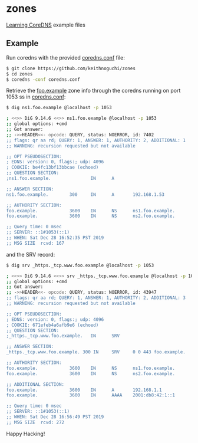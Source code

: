 # zones

[Learning CoreDNS] example files

[learning coredns]: https://www.oreilly.com/library/view/learning-coredns/9781492047957/

## Example

Run coredns with the provided [coredns.conf] file:

[coredns.conf]: coredns.conf

```sh
$ git clone https://github.com/keithnoguchi/zones
$ cd zones
$ coredns -conf coredns.conf
```

Retrieve the [foo.example] zone info through the coredns
running on port 1053 ss in [coredns.conf]:

[foo.example]: db.foo.example

```sh
$ dig ns1.foo.example @localhost -p 1053

; <<>> DiG 9.14.6 <<>> ns1.foo.example @localhost -p 1053
;; global options: +cmd
;; Got answer:
;; ->>HEADER<<- opcode: QUERY, status: NOERROR, id: 7402
;; flags: qr aa rd; QUERY: 1, ANSWER: 1, AUTHORITY: 2, ADDITIONAL: 1
;; WARNING: recursion requested but not available

;; OPT PSEUDOSECTION:
; EDNS: version: 0, flags:; udp: 4096
; COOKIE: be4fc13bf13bbcae (echoed)
;; QUESTION SECTION:
;ns1.foo.example.               IN      A

;; ANSWER SECTION:
ns1.foo.example.        300     IN      A       192.168.1.53

;; AUTHORITY SECTION:
foo.example.            3600    IN      NS      ns1.foo.example.
foo.example.            3600    IN      NS      ns2.foo.example.

;; Query time: 0 msec
;; SERVER: ::1#1053(::1)
;; WHEN: Sat Dec 28 16:52:35 PST 2019
;; MSG SIZE  rcvd: 167
```

and the SRV record:

```sh
$ dig srv _https._tcp.www.foo.example @localhost -p 1053

; <<>> DiG 9.14.6 <<>> srv _https._tcp.www.foo.example @localhost -p 1053
;; global options: +cmd
;; Got answer:
;; ->>HEADER<<- opcode: QUERY, status: NOERROR, id: 43947
;; flags: qr aa rd; QUERY: 1, ANSWER: 1, AUTHORITY: 2, ADDITIONAL: 3
;; WARNING: recursion requested but not available

;; OPT PSEUDOSECTION:
; EDNS: version: 0, flags:; udp: 4096
; COOKIE: 671efeb4a6afb9e6 (echoed)
;; QUESTION SECTION:
;_https._tcp.www.foo.example.   IN      SRV

;; ANSWER SECTION:
_https._tcp.www.foo.example. 300 IN     SRV     0 0 443 foo.example.

;; AUTHORITY SECTION:
foo.example.            3600    IN      NS      ns1.foo.example.
foo.example.            3600    IN      NS      ns2.foo.example.

;; ADDITIONAL SECTION:
foo.example.            3600    IN      A       192.168.1.1
foo.example.            3600    IN      AAAA    2001:db8:42:1::1

;; Query time: 0 msec
;; SERVER: ::1#1053(::1)
;; WHEN: Sat Dec 28 16:56:49 PST 2019
;; MSG SIZE  rcvd: 272
```

Happy Hacking!
